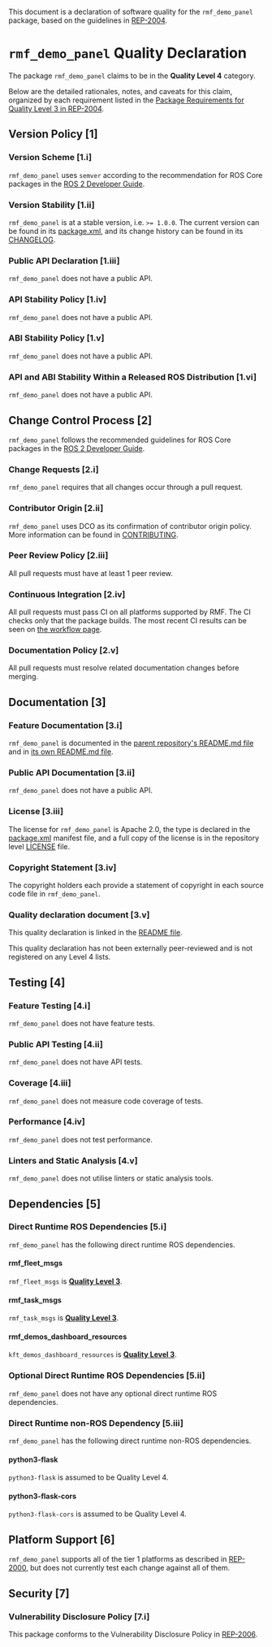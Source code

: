 This document is a declaration of software quality for the `rmf_demo_panel` package, based on the guidelines in [REP-2004](https://www.ros.org/reps/rep-2004.html).

# `rmf_demo_panel` Quality Declaration

The package `rmf_demo_panel` claims to be in the **Quality Level 4** category.

Below are the detailed rationales, notes, and caveats for this claim, organized by each requirement listed in the [Package Requirements for Quality Level 3 in REP-2004](https://www.ros.org/reps/rep-2004.html).

## Version Policy [1]

### Version Scheme [1.i]

`rmf_demo_panel` uses `semver` according to the recommendation for ROS Core packages in the [ROS 2 Developer Guide](https://index.ros.org/doc/ros2/Contributing/Developer-Guide/#versioning).

### Version Stability [1.ii]

`rmf_demo_panel` is at a stable version, i.e. `>= 1.0.0`.
The current version can be found in its [package.xml](package.xml), and its change history can be found in its [CHANGELOG](CHANGELOG.rst).

### Public API Declaration [1.iii]

`rmf_demo_panel` does not have a public API.

### API Stability Policy [1.iv]

`rmf_demo_panel` does not have a public API.

### ABI Stability Policy [1.v]

`rmf_demo_panel` does not have a public API.

### API and ABI Stability Within a Released ROS Distribution [1.vi]

`rmf_demo_panel` does not have a public API.

## Change Control Process [2]

`rmf_demo_panel` follows the recommended guidelines for ROS Core packages in the [ROS 2 Developer Guide](https://index.ros.org/doc/ros2/Contributing/Developer-Guide/#package-requirements).

### Change Requests [2.i]

`rmf_demo_panel` requires that all changes occur through a pull request.

### Contributor Origin [2.ii]

`rmf_demo_panel` uses DCO as its confirmation of contributor origin policy. More information can be found in [CONTRIBUTING](../CONTRIBUTING.md).

### Peer Review Policy [2.iii]

All pull requests must have at least 1 peer review.

### Continuous Integration [2.iv]

All pull requests must pass CI on all platforms supported by RMF.
The CI checks only that the package builds.
The most recent CI results can be seen on [the workflow page](https://github.com/open-rmf/kft_demos/actions).

### Documentation Policy [2.v]

All pull requests must resolve related documentation changes before merging.

## Documentation [3]

### Feature Documentation [3.i]

`rmf_demo_panel` is documented in the [parent repository's README.md file](../README.md) and in [its own README.md file](README.md).

### Public API Documentation [3.ii]

`rmf_demo_panel` does not have a public API.

### License [3.iii]

The license for `rmf_demo_panel` is Apache 2.0, the type is declared in the [package.xml](package.xml) manifest file, and a full copy of the license is in the repository level [LICENSE](../LICENSE) file.

### Copyright Statement [3.iv]

The copyright holders each provide a statement of copyright in each source code file in `rmf_demo_panel`.

### Quality declaration document [3.v]

This quality declaration is linked in the [README file](README.md).

This quality declaration has not been externally peer-reviewed and is not registered on any Level 4 lists.

## Testing [4]

### Feature Testing [4.i]

`rmf_demo_panel` does not have feature tests.

### Public API Testing [4.ii]

`rmf_demo_panel` does not have API tests.

### Coverage [4.iii]

`rmf_demo_panel` does not measure code coverage of tests.

### Performance [4.iv]

`rmf_demo_panel` does not test performance.

### Linters and Static Analysis [4.v]

`rmf_demo_panel` does not utilise linters or static analysis tools.

## Dependencies [5]

### Direct Runtime ROS Dependencies [5.i]

`rmf_demo_panel` has the following direct runtime ROS dependencies.

#### rmf\_fleet\_msgs

`rmf_fleet_msgs` is [**Quality Level 3**](https://github.com/open-rmf/rmf_internal_msgs/blob/main/rmf_fleet_msgs/QUALITY_DECLARATION.md).

#### rmf\_task\_msgs

`rmf_task_msgs` is [**Quality Level 3**](https://github.com/open-rmf/rmf_internal_msgs/blob/main/rmf_task_msgs/QUALITY_DECLARATION.md).

#### rmf\_demos\_dashboard\_resources

`kft_demos_dashboard_resources` is [**Quality Level 3**](../kft_demos_dashboard_resources/QUALITY_DECLARATION.md).

### Optional Direct Runtime ROS Dependencies [5.ii]

`rmf_demo_panel` does not have any optional direct runtime ROS dependencies.

### Direct Runtime non-ROS Dependency [5.iii]

`rmf_demo_panel` has the following direct runtime non-ROS dependencies.

#### python3-flask

`python3-flask` is assumed to be Quality Level 4.

#### python3-flask-cors

`python3-flask-cors` is assumed to be Quality Level 4.

## Platform Support [6]

`rmf_demo_panel` supports all of the tier 1 platforms as described in [REP-2000](https://www.ros.org/reps/rep-2000.html#support-tiers), but does not currently test each change against all of them.

## Security [7]

### Vulnerability Disclosure Policy [7.i]

This package conforms to the Vulnerability Disclosure Policy in [REP-2006](https://www.ros.org/reps/rep-2006.html).
